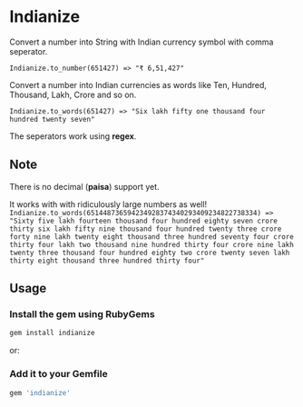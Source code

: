 # Indianize

Convert a number into String with Indian currency symbol with comma seperator.

`Indianize.to_number(651427)
=> "₹ 6,51,427"`

Convert a number into Indian currencies as words like Ten, Hundred, Thousand, Lakh, Crore and so on.

`Indianize.to_words(651427)
=> "Six lakh fifty one thousand four hundred twenty seven"`

The seperators work using **regex**.

## Note
There is no decimal (**paisa**) support yet.

It works with with ridiculously large numbers as well!
`Indianize.to_words(651448736594234928374340293409234822738334)
=> "Sixty five lakh fourteen thousand four hundred eighty seven crore thirty six lakh fifty nine thousand four hundred twenty three crore forty nine lakh twenty eight thousand three hundred seventy four crore thirty four lakh two thousand nine hundred thirty four crore nine lakh twenty three thousand four hundred eighty two crore twenty seven lakh thirty eight thousand three hundred thirty four"`

## Usage

### Install the gem using RubyGems

```bash
gem install indianize
```

or:

### Add it to your Gemfile

```ruby
gem 'indianize'
```
